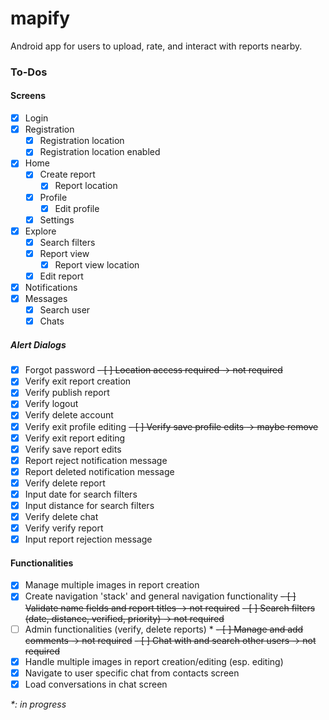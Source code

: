 # mapify
Android app for users to upload, rate, and interact with reports nearby.

### To-Dos

#### Screens
- [x] Login
- [x] Registration
  - [x] Registration location
  - [x] Registration location enabled
- [x] Home
  - [x] Create report
    - [x] Report location
  - [x] Profile
    - [x] Edit profile
  - [x] Settings
- [x] Explore
  - [x] Search filters
  - [x] Report view
    - [x] Report view location
  - [x] Edit report
- [x] Notifications
- [x] Messages
  - [x] Search user
  - [x] Chats

##### Alert Dialogs
- [x] Forgot password
~~- [ ] Location access required -> not required~~
- [x] Verify exit report creation
- [x] Verify publish report
- [x] Verify logout
- [x] Verify delete account
- [x] Verify exit profile editing
~~- [ ] Verify save profile edits -> maybe remove~~
- [x] Verify exit report editing
- [x] Verify save report edits
- [x] Report reject notification message
- [x] Report deleted notification message
- [x] Verify delete report
- [x] Input date for search filters
- [x] Input distance for search filters
- [x] Verify delete chat
- [x] Verify verify report
- [x] Input report rejection message

#### Functionalities
- [x] Manage multiple images in report creation
- [x] Create navigation 'stack' and general navigation functionality
~~- [ ] Validate name fields and report titles -> not required~~
~~- [ ] Search filters (date, distance, verified, priority) -> not required~~
- [ ] Admin functionalities (verify, delete reports) *
~~- [ ] Manage and add comments -> not required~~
~~- [ ] Chat with and search other users -> not required~~
- [x] Handle multiple images in report creation/editing (esp. editing)
- [x] Navigate to user specific chat from contacts screen
- [x] Load conversations in chat screen

*\*: in progress*